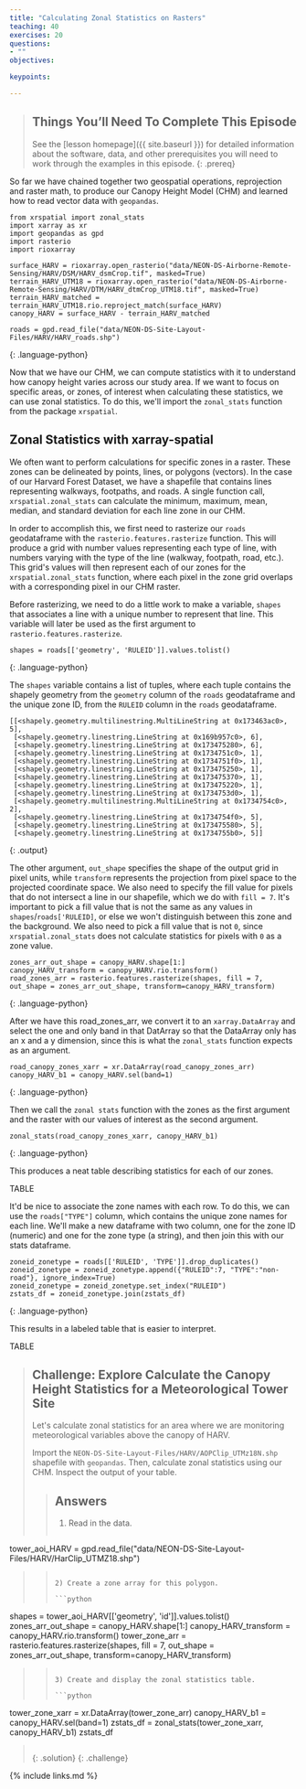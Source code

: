 ```yaml
---
title: "Calculating Zonal Statistics on Rasters"
teaching: 40
exercises: 20
questions:
- ""
objectives:

keypoints:

---
```

> ## Things You’ll Need To Complete This Episode
> See the [lesson homepage]({{ site.baseurl }}) for detailed information about the software,
> data, and other prerequisites you will need to work through the examples in this episode.
{: .prereq}

So far we have chained together two geospatial operations, reprojection and raster math, to produce our Canopy Height Model (CHM) and learned how to read vector data with `geopandas`.

~~~
from xrspatial import zonal_stats
import xarray as xr
import geopandas as gpd
import rasterio
import rioxarray

surface_HARV = rioxarray.open_rasterio("data/NEON-DS-Airborne-Remote-Sensing/HARV/DSM/HARV_dsmCrop.tif", masked=True)
terrain_HARV_UTM18 = rioxarray.open_rasterio("data/NEON-DS-Airborne-Remote-Sensing/HARV/DTM/HARV_dtmCrop_UTM18.tif", masked=True)
terrain_HARV_matched = terrain_HARV_UTM18.rio.reproject_match(surface_HARV)
canopy_HARV = surface_HARV - terrain_HARV_matched

roads = gpd.read_file("data/NEON-DS-Site-Layout-Files/HARV/HARV_roads.shp")
~~~
{: .language-python}

Now that we have our CHM, we can compute statistics with it to understand how canopy height varies across our study area. If we want to focus on specific areas, or zones, of interest when calculating these statistics, we can use zonal statistics. To do this, we'll import the `zonal_stats` function from the package `xrspatial`.

## Zonal Statistics with xarray-spatial
We often want to perform calculations for specific zones in a raster. These zones can be delineated by points, lines, or polygons (vectors). In the case of our Harvard Forest Dataset, we have a shapefile that contains lines representing walkways, footpaths, and roads. A single function call, `xrspatial.zonal_stats` can calculate the minimum, maximum, mean, median, and standard deviation for each line zone in our CHM.

In order to accomplish this, we first need to rasterize our `roads` geodataframe with the `rasterio.features.rasterize` function. This will produce a grid with number values representing each type of line, with numbers varying with the type of the line (walkway, footpath, road, etc.). This grid's values will then represent each of our zones for the `xrspatial.zonal_stats` function, where each pixel in the zone grid overlaps with a corresponding pixel in our CHM raster. 

Before rasterizing, we need to do a little work to make a variable, `shapes` that associates a line with a unique number to represent that line. This variable will later be used as the first argument to `rasterio.features.rasterize`.

~~~
shapes = roads[['geometry', 'RULEID']].values.tolist()
~~~
{: .language-python}

The `shapes` variable contains a list of tuples, where each tuple contains the shapely geometry from the `geometry` column of the `roads` geodataframe and the unique zone ID, from the `RULEID` column in the `roads` geodataframe.

~~~
[[<shapely.geometry.multilinestring.MultiLineString at 0x173463ac0>, 5],
 [<shapely.geometry.linestring.LineString at 0x169b957c0>, 6],
 [<shapely.geometry.linestring.LineString at 0x173475280>, 6],
 [<shapely.geometry.linestring.LineString at 0x1734751c0>, 1],
 [<shapely.geometry.linestring.LineString at 0x1734751f0>, 1],
 [<shapely.geometry.linestring.LineString at 0x173475250>, 1],
 [<shapely.geometry.linestring.LineString at 0x173475370>, 1],
 [<shapely.geometry.linestring.LineString at 0x173475220>, 1],
 [<shapely.geometry.linestring.LineString at 0x1734753d0>, 1],
 [<shapely.geometry.multilinestring.MultiLineString at 0x1734754c0>, 2],
 [<shapely.geometry.linestring.LineString at 0x1734754f0>, 5],
 [<shapely.geometry.linestring.LineString at 0x173475580>, 5],
 [<shapely.geometry.linestring.LineString at 0x1734755b0>, 5]]
~~~
{: .output}

The other argument, `out_shape` specifies the shape of the output grid in pixel units, while `transform` represents the projection from pixel space to the projected coordinate space. We also need to specify the fill value for pixels that do not intersect a line in our shapefile, which we do with `fill = 7`. It's important to pick a fill value that is not the same as any values in `shapes`/`roads['RULEID]`, or else we won't distinguish between this zone and the background. We also need to pick a fill value that is not `0`, since `xrspatial.zonal_stats` does not calculate statistics for pixels with `0` as a zone value.

~~~
zones_arr_out_shape = canopy_HARV.shape[1:]
canopy_HARV_transform = canopy_HARV.rio.transform()
road_zones_arr = rasterio.features.rasterize(shapes, fill = 7, out_shape = zones_arr_out_shape, transform=canopy_HARV_transform)
~~~
{: .language-python}

After we have this road_zones_arr, we convert it to an `xarray.DataArray` and select the one and only band in that DatArray so that the DataArray only has an x and a y dimension, since this is what the `zonal_stats` function expects as an argument.

~~~
road_canopy_zones_xarr = xr.DataArray(road_canopy_zones_arr)
canopy_HARV_b1 = canopy_HARV.sel(band=1)
~~~
{: .language-python}

Then we call the `zonal stats` function with the zones as the first argument and the raster with our values of interest as the second argument.

~~~
zonal_stats(road_canopy_zones_xarr, canopy_HARV_b1)
~~~
{: .language-python}

This produces a neat table describing statistics for each of our zones.


TABLE


It'd be nice to associate the zone names with each row. To do this, we can use the `roads["TYPE"]` column, which contains the unique zone names for each line. We'll make a new dataframe with two column, one for the zone ID (numeric) and one for the zone type (a string), and then join this with our stats dataframe.

~~~
zoneid_zonetype = roads[['RULEID', 'TYPE']].drop_duplicates()
zoneid_zonetype = zoneid_zonetype.append({"RULEID":7, "TYPE":"non-road"}, ignore_index=True)
zoneid_zonetype = zoneid_zonetype.set_index("RULEID")
zstats_df = zoneid_zonetype.join(zstats_df)
~~~
{: .language-python}

This results in a labeled table that is easier to interpret.

TABLE


> ## Challenge: Explore Calculate the Canopy Height Statistics for a Meteorological Tower Site
> 
> Let's calculate zonal statistics for an area where we are monitoring meteorological variables above the canopy of HARV.
> 
> Import the `NEON-DS-Site-Layout-Files/HARV/AOPClip_UTMz18N.shp` shapefile with `geopandas`.
> Then, calculate zonal statistics using our CHM. Inspect the output of your table.
> 
> 
> > ## Answers
> > 1) Read in the data.
> >
> > ```python
tower_aoi_HARV = gpd.read_file("data/NEON-DS-Site-Layout-Files/HARV/HarClip_UTMZ18.shp")
> > ```
> >
> > 2) Create a zone array for this polygon.
> >
> > ```python
shapes = tower_aoi_HARV[['geometry', 'id']].values.tolist()
zones_arr_out_shape = canopy_HARV.shape[1:]
canopy_HARV_transform = canopy_HARV.rio.transform()
tower_zone_arr = rasterio.features.rasterize(shapes, fill = 7, out_shape = zones_arr_out_shape, transform=canopy_HARV_transform)
> > ```
> > 
> > 3) Create and display the zonal statistics table.
> >
> > ```python
tower_zone_xarr = xr.DataArray(tower_zone_arr)
canopy_HARV_b1 = canopy_HARV.sel(band=1)
zstats_df = zonal_stats(tower_zone_xarr, canopy_HARV_b1)
zstats_df
> > ```
> > 
> 
> {: .solution}
{: .challenge}

{% include links.md %}

